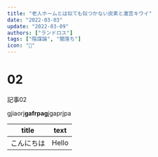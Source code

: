 ```yaml
---
title: "老人ホームとは似ても似つかない炭素と激苦キウイ"
date: "2022-03-03"
update: "2022-03-09"
authors: ["ランドロス"]
tags: ["陰謀論", "闇落ち"]
icon: "🥝"
---
```


# 02

記事02

gjiaorj**gafrpag**jgaprjpa


|title|text|
|---|---|
|こんにちは|Hello|
